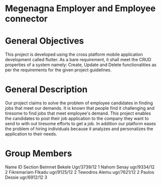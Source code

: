 # Megenagna Employer and Employee connector

# General Objectives
This project is developed using the cross platform mobile application development called flutter. As a bare requirement, it shall
meet the CRUD properties of a system namely: Create, Update and Delete functionalities as per the requirements for the given project guidelines.

# General Description
Our project claims to solve the problem of employee candidates in finding jobs that meet our demands. It is known that people find it challenging and tiresome to find jobs that meet employee's demand. This project enables the candidates to post their job application to the company they want to send to with out tiresome efforts to get a job. In addition our platform eases the problem of hiring individuals because it analyzes and personalizes the application to their needs.


# Group Members
Name                       ID              Section
Beimnet Bekele       Ugr/3739/12             1
Nahom Senay          ugr/9334/12             2
Fikremariam FIkadu   ugr/9125/12             2
Tewodros Alemu       ugr/7621/12             2
Paulos Dessie        ugr/6912/12             3
